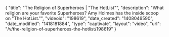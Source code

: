 {
    "title": "The Religion of Superheroes | \"The HotList\"",
    "description": "What religion are your favorite Superheroes? Amy Holmes has the inside scoop on \"The HotList.\"",
    "videoid": "198619",
    "date_created": "1408046590",
    "date_modified": "1418181884",
    "type": "captivate",
    "layout": "video",
    "url": "\/v\/the-religion-of-superheroes-the-hotlist\/198619"
}